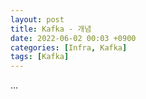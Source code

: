 ```yaml
---
layout: post
title: Kafka - 개념
date: 2022-06-02 00:03 +0900
categories: [Infra, Kafka]
tags: [Kafka]
---
```


...
